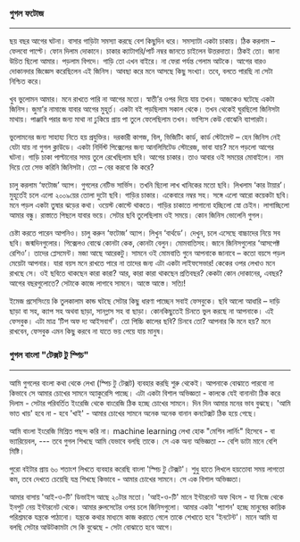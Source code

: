 ### গুগল ফটোজ

---

ছয় বছর আগের ঘটনা। বাসার গাড়িটা সমস্যা করছে বেশ কিছুদিন ধরে। সমস্যাটা একটা চাকায়। ঠিক করলাম – ফেলবো পাল্টে। ফোন দিলাম দোকানে। চাকার ক্যাটাগরি/পার্ট নম্বর জানতে চাইলেন উত্তরদাতা। ঠিকই তো। জানা উচিত ছিলো আমার। পড়লাম বিপদে। গাড়ি তো এখন বাইরে। না ফেরা পর্যন্ত গেলাম আটকে। আগের বারও দোকানদার জিজ্ঞেস করেছিলেন এই জিনিস। আবছা করে মনে আসছে কিছু সংখ্যা। তবে, বলতে পারছি না সেটা নিশ্চিত করে।

খুব ভুলোমন আমার। মনে রাখতে পারি না আগের মতো। স্বাতী’র ওপর দিয়ে যায় তখন। আজকেও ঘটেছে একটা জিনিস। জুমা’র নামাজে যাবার আগের মুহূর্ত। একটা বই পড়ছিলাম সকাল থেকে। তখন থেকেই ঘুরছিলো জিনিসটা মাথায়। পাঞ্জাবি পরার জন্য মাথা না ঢুকিয়ে প্রায় পা তুলে ফেলেছিলাম তখন। ভাগ্যিস কেউ বোঝেনি ব্যাপারটা।

ভুলোমনের জন্য সাহায্য নিতে হয় প্রযুক্তির। দরকারী কাগজ, বিল, ভিজিটিং কার্ড, কার্ড স্টেটমেন্ট – হেন জিনিস নেই যেটা যায় না গুগল ক্লাউডে। একটা নির্দিস্ট পিক্সেলের জন্য আনলিমিটেড স্টোরেজ, ভাবা যায়? মনে পড়লো আগের ঘটনা। গাড়ি চাকা পাল্টানোর সময় তুলে রেখেছিলাম ছবি। আগের চাকার। তাও আবার ওই সময়ের মোবাইলে। নাম দিয়ে তো সেভ করিনি জিনিসটা। তো – বের করবো কি করে?

চালু করলাম ‘ফটোজ’ অ্যাপ। গুগলের নেটিভ সার্ভিস। তখনি ছিলো লাখ খানিকের মতো ছবি। লিখলাম ‘কার টায়ার’। মুহূর্তেই চলে এলো ২০০৯য়ের তোলা দুটো ছবি। গাড়ির চাকার। একেবারে নম্বর সহ। সঙ্গে এলো আরো কয়েকটা ছবি। মনে পড়ল একটা তুষার ঝড়ের কথা। ওয়েস্ট কোস্টে থাকতে। গাড়ির চাকাতে লাগানো হচ্ছিলো স্নো চেইন। লাগাচ্ছিলো আমার বন্ধু। রাস্তাতে পিছলে যাবার ভয়ে। সেটার ছবি তুলেছিলাম ওই সময়ে। কোন জিনিস ভোলেনি গুগল।

চেষ্টা করতে পারেন আপনিও। চালু করুন ‘ফটোজ’ অ্যাপ। লিখুন ‘বার্থডে’। দেখুন, চলে এসেছে বাচ্চাদের নিয়ে সব ছবি। জন্মদিনগুলোর। পিক্সেলও বোঝে কোনটা কেক, কোনটা বেলুন। মোমবাতিসহ। জানে জিনিসগুলোর ‘আসপেক্ট রেশিও’। তাদের প্লেসমেন্ট। মজা আছে আরেকটু। সামনে ওই মোমবাতি গুনে আপনাকে জানাবে – কতো বয়সে পড়ল মেয়েটা আপনার। যারা বয়স মনে রাখতে পারে না তাদের জন্য এটা একটা লাইফসেভার! কেকের ওপর লেখাও মনে রাখছে সে। ওই ছবিতে থাকছেন কারা কারা? আর, কারা কারা থাকছেন প্রতিবছর? কেকটা কোন দোকানের, এবছর? আগের বছরগুলোতে? সেটাকে কাজে লাগাবে সামনে। আস্তে আস্তে। সত্যি!

ইমেজ প্রসেসিংয়ে কি তুলকালাম কান্ড ঘটছে সেটার কিছু ধারণা পাচ্ছেন সবাই ফেসবুকে। ছবি আলো আধারি – দাড়ি ছাড়া বা সহ, ক্যাপ সহ অথবা ছাড়া, সানগ্লাস সহ বা ছাড়া। কোনকিছুতেই চিনতে ভুল করছে না আপনাকে। এই ফেসবুক। এটা মাত্র ‘টিপ অফ দ্য আইসবার্গ’। তো পিচ্চি কালের ছবি? চিনবে তো? আপনার কি মনে হয়? মনে রাখবেন, ফেসবুক এমন কিছু করবে না যাতে ভয় পেয়ে যায় মানুষ।

### গুগল বাংলা "টেক্সট টু স্পিচ"

---

আমি গুগলের বাংলা কথা থেকে লেখা \(স্পিচ টু টেক্সট\) ব্যবহার করছি শুরু থেকেই। আপনাকে বোঝাতে পারবো না কিভাবে সে আমার চোখের সামনে অ্যাকুরেসি পাচ্ছে। এটা একটা বিশাল অভিজ্ঞতা - কালকে যেই বানানটা ঠিক করে দিলাম - সেটার পরিবর্তিত ইংরেজি থেকে বাংরেজি ঠিক হচ্ছে চোখের সামনে। দিন দিন আমার মনের ভাব বুঝছে। 'আমি ভাত খায়' হবে না - হবে 'খাই' - আমার চোখের সামনে অনেক অনেক বানান কনটেক্সট ঠিক হয়ে গেছে।

আমি বাংলা ইংরেজি মিশ্রিত পছন্দ করি না। machine learning লেখা হোক "মেশিন লার্নিং" হিসেবে - বা ভ্যারিয়েবল, --- তবে গুগল শিখছে আমি যেভাবে বলছি তাকে। সে এক অন্য অভিজ্ঞতা -- বেশি ডাটা মানে বেশি মিষ্টি।

পুরো বইটার প্রায় ৬০ শতাংশ লিখতে ব্যবহার করেছি বাংলা 'স্পিচ টু টেক্সট'। শুধু হাতে লিখলে হয়তোবা সময় লাগতো কম, তবে দেখতে চেয়েছি যন্ত্র শিখছে কিভাবে - আমার চোখের সামনে। সে এক বিশাল অভিজ্ঞতা।

আমার বাসায় 'আই-ও-টি' ডিভাইস আছে ২০টার মতো। 'আই-ও-টি' মানে ইন্টারনেট অফ থিংস - যা নিজে থেকে ইনপুট নেয় ইন্টারনেট থেকে। আমার রুলসেটের ওপর চলে জিনিসগুলো। আমার একটা 'প্যাশন' হচ্ছে মানুষের কায়িক পরিশ্রমকে যন্ত্রকে পাঠানো। যন্ত্রকে কথার মাধ্যমে কাজ করাতে গেলে তাকে শেখাতে হবে 'ইনটেন্ট'। মানে আমি যা বলছি সেটার আউটকামটা সে কি বুঝেছে - সেটা বোঝাতে হবে আগে। 

